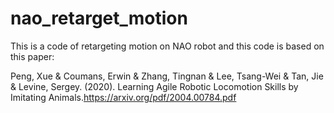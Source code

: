 # nao_retarget_motion
This is a code of retargeting motion on NAO robot and this code is based on this paper:

Peng, Xue & Coumans, Erwin & Zhang, Tingnan & Lee, Tsang-Wei & Tan, Jie & Levine, Sergey. (2020). Learning Agile Robotic Locomotion Skills by Imitating Animals.https://arxiv.org/pdf/2004.00784.pdf
